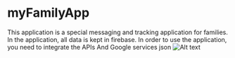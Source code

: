 # myFamilyApp

This application is a special messaging and tracking application for families.
In the application, all data is kept in firebase.
In order to use the application, you need to integrate the APIs And Google services json
![Alt text](/myFamilyApp/Screenshot_1653791255.png?raw=true "Login Fragmen")
